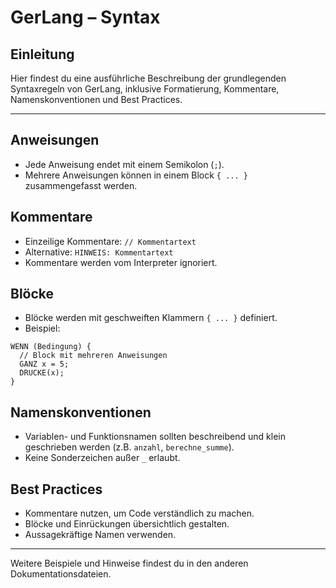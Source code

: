 # GerLang – Syntax

## Einleitung
Hier findest du eine ausführliche Beschreibung der grundlegenden Syntaxregeln von GerLang, inklusive Formatierung, Kommentare, Namenskonventionen und Best Practices.

---

## Anweisungen
- Jede Anweisung endet mit einem Semikolon (`;`).
- Mehrere Anweisungen können in einem Block `{ ... }` zusammengefasst werden.

## Kommentare
- Einzeilige Kommentare: `// Kommentartext`
- Alternative: `HINWEIS: Kommentartext`
- Kommentare werden vom Interpreter ignoriert.

## Blöcke
- Blöcke werden mit geschweiften Klammern `{ ... }` definiert.
- Beispiel:

```gerlang
WENN (Bedingung) {
  // Block mit mehreren Anweisungen
  GANZ x = 5;
  DRUCKE(x);
}
```

## Namenskonventionen
- Variablen- und Funktionsnamen sollten beschreibend und klein geschrieben werden (z.B. `anzahl`, `berechne_summe`).
- Keine Sonderzeichen außer `_` erlaubt.

## Best Practices
- Kommentare nutzen, um Code verständlich zu machen.
- Blöcke und Einrückungen übersichtlich gestalten.
- Aussagekräftige Namen verwenden.

---

Weitere Beispiele und Hinweise findest du in den anderen Dokumentationsdateien.
